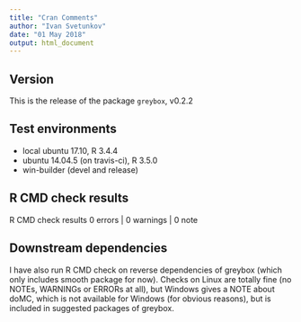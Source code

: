 ```yaml
---
title: "Cran Comments"
author: "Ivan Svetunkov"
date: "01 May 2018"
output: html_document
---
```

## Version
This is the release of the package ``greybox``, v0.2.2

## Test environments
* local ubuntu 17.10, R 3.4.4
* ubuntu 14.04.5 (on travis-ci), R 3.5.0
* win-builder (devel and release)

## R CMD check results
R CMD check results
0 errors | 0 warnings | 0 note

## Downstream dependencies
I have also run R CMD check on reverse dependencies of greybox (which only includes smooth package for now).
Checks on Linux are totally fine (no NOTEs, WARNINGs or ERRORs at all), but Windows gives a NOTE about doMC, which is not available for Windows (for obvious reasons), but is included in suggested packages of greybox.
